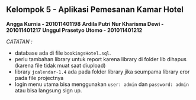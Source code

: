 ## Kelompok 5 - Aplikasi Pemesanan Kamar Hotel

**Angga Kurnia - 201011401198**
**Ardila Putri Nur Kharisma Dewi - 201011401217**
**Unggul Prasetyo Utomo - 201011401212**

*CATATAN :*
- database ada di file `bookingsHotel.sql`.
- perlu tambahan library untuk report karena library di folder lib dihapus (karena file tidak muat saat diupload)
- library `jcalendar-1.4` ada pada folder library jika seumpama library eror pada file projectnya
- login menu utama bisa menggunakan `user: admin` dan `password: admin` atau bisa langsung sign up.
